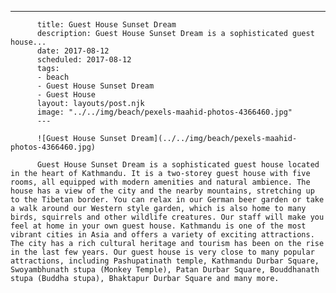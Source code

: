 ---

          title: Guest House Sunset Dream
          description: Guest House Sunset Dream is a sophisticated guest house...
          date: 2017-08-12
          scheduled: 2017-08-12
          tags:
          - beach
          - Guest House Sunset Dream
          - Guest House
          layout: layouts/post.njk
          image: "../../img/beach/pexels-maahid-photos-4366460.jpg"
          ---

          ![Guest House Sunset Dream](../../img/beach/pexels-maahid-photos-4366460.jpg)

          Guest House Sunset Dream is a sophisticated guest house located in the heart of Kathmandu. It is a two-storey guest house with five rooms, all equipped with modern amenities and natural ambience. The house has a view of the city and the nearby mountains, stretching up to the Tibetan border. You can relax in our German beer garden or take a walk around our Western style garden, which is also home to many birds, squirrels and other wildlife creatures. Our staff will make you feel at home in your own guest house. Kathmandu is one of the most vibrant cities in Asia and offers a variety of exciting attractions. The city has a rich cultural heritage and tourism has been on the rise in the last few years. Our guest house is very close to many popular attractions, including Pashupatinath temple, Kathmandu Durbar Square, Swoyambhunath stupa (Monkey Temple), Patan Durbar Square, Bouddhanath stupa (Buddha stupa), Bhaktapur Durbar Square and many more.
